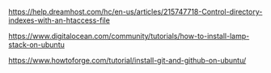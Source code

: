 
https://help.dreamhost.com/hc/en-us/articles/215747718-Control-directory-indexes-with-an-htaccess-file

https://www.digitalocean.com/community/tutorials/how-to-install-lamp-stack-on-ubuntu

https://www.howtoforge.com/tutorial/install-git-and-github-on-ubuntu/
